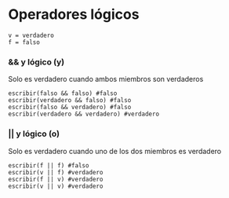 # Operadores lógicos

```
v = verdadero
f = falso
```
### && y lógico (y)
Solo es verdadero cuando ambos miembros son verdaderos
```
escribir(falso && falso) #falso
escribir(verdadero && falso) #falso
escribir(falso && verdadero) #falso
escribir(verdadero && verdadero) #verdadero
```
### || y lógico (o)
Solo es verdadero cuando uno de los dos miembros es verdadero
```
escribir(f || f) #falso
escribir(v || f) #verdadero
escribir(f || v) #verdadero
escribir(v || v) #verdadero
```
